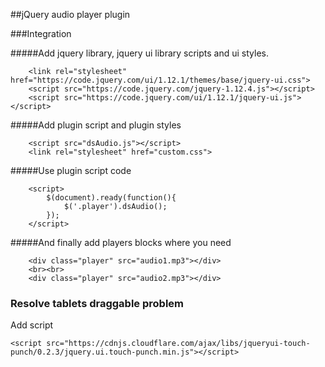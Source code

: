##jQuery audio player plugin

###Integration

#####Add jquery library, jquery ui library scripts and ui styles.

```
    <link rel="stylesheet" href="https://code.jquery.com/ui/1.12.1/themes/base/jquery-ui.css">
    <script src="https://code.jquery.com/jquery-1.12.4.js"></script>
    <script src="https://code.jquery.com/ui/1.12.1/jquery-ui.js"></script>
```

#####Add plugin script and plugin styles

```
	<script src="dsAudio.js"></script>
	<link rel="stylesheet" href="custom.css">
```

#####Use plugin script code

```
	<script>
		$(document).ready(function(){	
			$('.player').dsAudio();
		});
	</script>
```

#####And finally add players blocks where you need

```
	<div class="player" src="audio1.mp3"></div>
	<br><br>
	<div class="player" src="audio2.mp3"></div>
```

### Resolve tablets draggable problem
Add script
```
<script src="https://cdnjs.cloudflare.com/ajax/libs/jqueryui-touch-punch/0.2.3/jquery.ui.touch-punch.min.js"></script>
```

